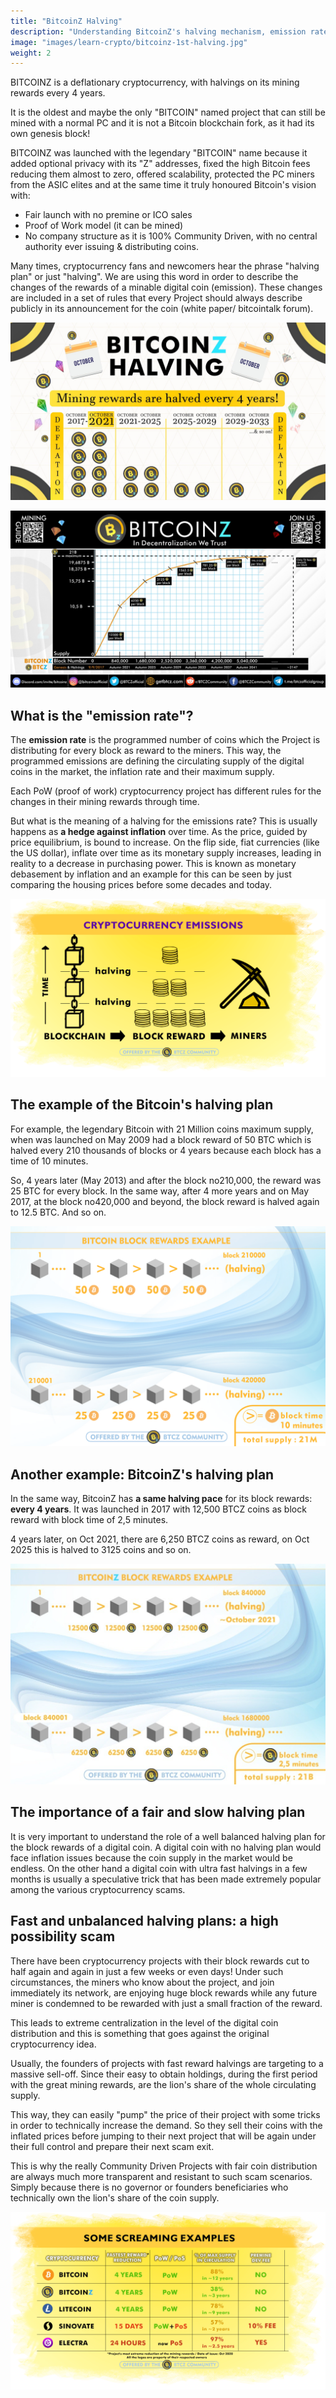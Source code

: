 ```yaml
---
title: "BitcoinZ Halving"
description: "Understanding BitcoinZ's halving mechanism, emission rate, and the importance of a fair halving plan"
image: "images/learn-crypto/bitcoinz-1st-halving.jpg"
weight: 2
---
```


BITCOINZ is a deflationary cryptocurrency, with halvings on its mining rewards every 4 years.

It is the oldest and maybe the only "BITCOIN" named project that can still be mined with a normal PC and it is not a Bitcoin blockchain fork, as it had its own genesis block!

BITCOINZ was launched with the legendary "BITCOIN" name because it added optional privacy with its "Z" addresses, fixed the high Bitcoin fees reducing them almost to zero, offered scalability, protected the PC miners from the ASIC elites and at the same time it truly honoured Bitcoin's vision with:

- Fair launch with no premine or ICO sales
- Proof of Work model (it can be mined)
- No company structure as it is 100% Community Driven, with no central authority ever issuing & distributing coins.

Many times, cryptocurrency fans and newcomers hear the phrase "halving plan" or just "halving". We are using this word in order to describe the changes of the rewards of a minable digital coin (emission). These changes are included in a set of rules that every Project should always describe publicly in its announcement for the coin (white paper/ bitcointalk forum).

![BITCOINZ HALVING](images/learn-crypto/halving1.jpg)

![Inflation Curve for BitcoinZ](images/learn-crypto/btcz-inflation-curve.jpg)

## What is the "emission rate"?

The **emission rate** is the programmed number of coins which the Project is distributing for every block as reward to the miners. This way, the programmed emissions are defining the circulating supply of the digital coins in the market, the inflation rate and their maximum supply.

Each PoW (proof of work) cryptocurrency project has different rules for the changes in their mining rewards through time.

But what is the meaning of a halving for the emissions rate? This is usually happens as **a hedge against inflation** over time. As the price, guided by price equilibrium, is bound to increase. On the flip side, fiat currencies (like the US dollar), inflate over time as its monetary supply increases, leading in reality to a decrease in purchasing power. This is known as monetary debasement by inflation and an example for this can be seen by just comparing the housing prices before some decades and today.

![Mining Halving](images/learn-crypto/mining-halving.png)

## The example of the Bitcoin's halving plan

For example, the legendary Bitcoin with 21 Million coins maximum supply, when was launched on May 2009 had a block reward of 50 BTC which is halved every 210 thousands of blocks or 4 years because each block has a time of 10 minutes.

So, 4 years later (May 2013) and after the block no210,000, the reward was 25 BTC for every block. In the same way, after 4 more years and on May 2017, at the block no420,000 and beyond, the block reward is halved again to 12.5 BTC. And so on.

![Block Rewards Example](images/learn-crypto/block-rewards-example.png)

## Another example: BitcoinZ's halving plan

In the same way, BitcoinZ has **a same halving pace** for its block rewards: **every 4 years**. It was launched in 2017 with 12,500 BTCZ coins as block reward with block time of 2,5 minutes.

4 years later, on Oct 2021, there are 6,250 BTCZ coins as reward, on Oct 2025 this is halved to 3125 coins and so on.

![BITCOINZ halving](images/learn-crypto/btcz-block-rewards.jpg)

## The importance of a fair and slow halving plan

It is very important to understand the role of a well balanced halving plan for the block rewards of a digital coin. A digital coin with no halving plan would face inflation issues because the coin supply in the market would be endless. On the other hand a digital coin with ultra fast halvings in a few months is usually a speculative trick that has been made extremely popular among the various cryptocurrency scams.

## Fast and unbalanced halving plans: a high possibility scam

There have been cryptocurrency projects with their block rewards cut to half again and again in just a few weeks or even days! Under such circumstances, the miners who know about the project, and join immediately its network, are enjoying huge block rewards while any future miner is condemned to be rewarded with just a small fraction of the reward.

This leads to extreme centralization in the level of the digital coin distribution and this is something that goes against the original cryptocurrency idea.

Usually, the founders of projects with fast reward halvings are targeting to a massive sell-off. Since their easy to obtain holdings, during the first period with the great mining rewards, are the lion's share of the whole circulating supply.

This way, they can easily "pump" the price of their project with some tricks in order to technically increase the demand. So they sell their coins with the inflated prices before jumping to their next project that will be again under their full control and prepare their next scam exit.

This is why the really Community Driven Projects with fair coin distribution are always much more transparent and resistant to such scam scenarios. Simply because there is no governor or founders beneficiaries who technically own the lion's share of the coin supply.

![Halving rewards examples](images/learn-crypto/rewards-halving-table.png)